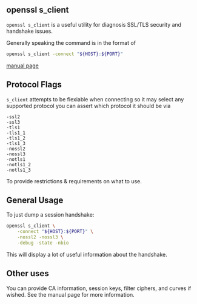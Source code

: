 openssl s_client
---

`openssl s_client` is a useful utility
for diagnosis SSL/TLS security and handshake
issues.

Generally speaking the command is in the format
of

```sh
openssl s_client -connect "${HOST}:${PORT}"
```

[manual page](https://www.openssl.org/docs/man1.0.2/man1/s_client.html)

## Protocol Flags

`s_client` attempts to be flexiable when connecting
so it may select any supported protocol you can
assert which protocol it should be via

```
-ssl2
-ssl3
-tls1
-tls1_1
-tls1_2
-tls1_3
-nossl2
-nossl3
-notls1
-notls1_2
-notls1_3
```

To provide restrictions & requirements on what to use.

## General Usage

To just dump a session handshake:

```sh
openssl s_client \
    -connect "${HOST}:${PORT}" \
    -nossl2 -nossl3 \
    -debug -state -nbio
```

This will display a lot of useful information about the handshake.

## Other uses

You can provide CA information, session keys, filter ciphers, and
curves if wished. See the manual page for more information.
